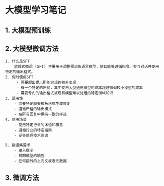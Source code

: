 # 大模型学习笔记

## 1. 大模型预训练


## 2. 大模型微调方法

    1. 什么是SFT
        监督式微调 (SFT) 主要用于调整预训练语言模型，使其能够遵循指令、参与对话并使用特定的输出格式。
    2. 何时使用SFT
         - 需要超出提示所能实现的额外表现
         - 有一个特定的用例，其中使用大型通用模型的成本超过微调较小模型的成本
         - 需要专门的输出格式或现有模型难以处理的特定领域知识 
    3. 适用性
        - 需要特定聊天模板格式生成恢复
        - 遵循严格的输出模式
        - 在所有回复中保持一致的样式
    4. 使用场景
        - 使用特定行业的术语和概念
        - 遵循行业的特定指南
        - 妥善处理技术查询

    5. 数据集要求
        - 输入提示
        - 预期模型的响应
        - 任何额外的上向文或者元数据



## 3. 微调方法

